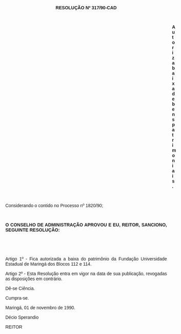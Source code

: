 <BODY>

<B><FONT FACE="Arial"><P ALIGN="CENTER">RESOLU&Ccedil;&Atilde;O Nº 317/90-CAD</P>
<P ALIGN="CENTER"></P>
<P ALIGN="CENTER">&nbsp;</P><DIR>
<DIR>
<DIR>
<DIR>
<DIR>
<DIR>
<DIR>
<DIR>
<DIR>
<DIR>
<DIR>
<DIR>
<DIR>

<P ALIGN="JUSTIFY">Autoriza baixa de bens patrimoniais.</P>
<P ALIGN="JUSTIFY"></P>
<P ALIGN="JUSTIFY">&nbsp;</P></DIR>
</DIR>
</DIR>
</DIR>
</DIR>
</DIR>
</DIR>
</DIR>
</DIR>
</DIR>
</DIR>
</DIR>
</DIR>

</B><P ALIGN="JUSTIFY">Considerando o contido no Processo nº 1820/90;</P>
<P ALIGN="JUSTIFY"></P>
<P ALIGN="JUSTIFY">&nbsp;</P>
<B><P ALIGN="JUSTIFY">O CONSELHO DE ADMINISTRA&Ccedil;&Atilde;O APROVOU E EU, REITOR, SANCIONO, SEGUINTE RESOLU&Ccedil;&Atilde;O:</P>
</B><P ALIGN="JUSTIFY"></P>
<P ALIGN="JUSTIFY">&nbsp;</P>
<P ALIGN="JUSTIFY">&nbsp;</P>
<P ALIGN="JUSTIFY">Artigo 1º - Fica autorizada a baixa do patrim&ocirc;nio da Funda&ccedil;&atilde;o Universidade Estadual de Maring&aacute; dos Blocos 112 e 114.</P>
<P ALIGN="JUSTIFY">Artigo 2º - Esta Resolu&ccedil;&atilde;o entra em vigor na data de sua publica&ccedil;&atilde;o, revogadas as disposi&ccedil;&otilde;es em contr&aacute;rio.</P>
<P ALIGN="JUSTIFY">D&ecirc;-se Ci&ecirc;ncia.</P>
<P ALIGN="JUSTIFY">Cumpra-se.</P>
<P ALIGN="JUSTIFY">Maring&aacute;, 01 de novembro de 1990.</P>
<P ALIGN="JUSTIFY"></P>
<P ALIGN="JUSTIFY">D&eacute;cio Sperandio</P>
<P ALIGN="JUSTIFY">REITOR</P>
<P ALIGN="JUSTIFY"></P></FONT></BODY>
